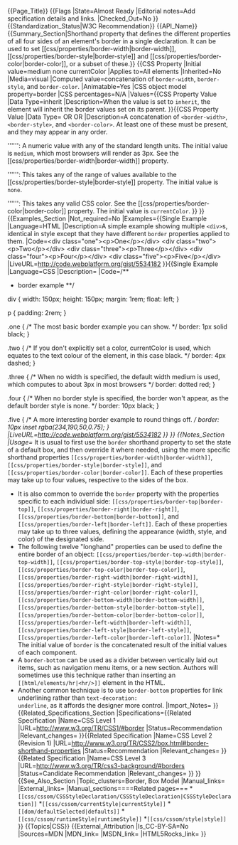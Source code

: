 {{Page_Title}}
{{Flags
|State=Almost Ready
|Editorial notes=Add specification details and links.
|Checked_Out=No
}}
{{Standardization_Status|W3C Recommendation}}
{{API_Name}}
{{Summary_Section|Shorthand property that defines the different properties of all four sides of an element's border in a single declaration. It can be used to set [[css/properties/border-width|border-width]], [[css/properties/border-style|border-style]] and [[css/properties/border-color|border-color]], or a subset of these.}}
{{CSS Property
|Initial value=medium none currentColor
|Applies to=All elements
|Inherited=No
|Media=visual
|Computed value=concatenation of <code>border-width</code>, <code>border-style</code>, and <code>border-color</code>.
|Animatable=Yes
|CSS object model property=border
|CSS percentages=N/A
|Values={{CSS Property Value
|Data Type=inherit
|Description=When the value is set to <code>inherit</code>, the element will inherit the border values set on its parent.
}}{{CSS Property Value
|Data Type=<border-width> OR <border-style> OR <border-color>
|Description=A concatenation of <code>&lt;border-width&gt;</code>, <code>&lt;border-style&gt;</code>, and <code>&lt;border-color&gt;</code>. At least one of these must be present, and they may appear in any order.

'''<border-width>''': A numeric value with any of the standard length units. The initial value is <code>medium</code>, which most browsers will render as 3px. See the [[css/properties/border-width|border-width]] property.

'''<border-style>''': This takes any of the range of values available to the [[css/properties/border-style|border-style]] property. The initial value is <code>none</code>.

'''<border-color>''': This takes any valid CSS color. See the [[css/properties/border-color|border-color]] property. The initial value is <code>currentColor</code>.
}}
}}
{{Examples_Section
|Not_required=No
|Examples={{Single Example
|Language=HTML
|Description=A simple example showing multiple <code>&lt;div&gt;</code>s, identical in style except that they have different <code>border</code> properties applied to them.
|Code=&lt;div class="one"&gt;&lt;p&gt;One&lt;/p&gt;&lt;/div&gt;
&lt;div class="two"&gt;&lt;p&gt;Two&lt;/p&gt;&lt;/div&gt;
&lt;div class="three"&gt;&lt;p&gt;Three&lt;/p&gt;&lt;/div&gt;
&lt;div class="four"&gt;&lt;p&gt;Four&lt;/p&gt;&lt;/div&gt;
&lt;div class="five"&gt;&lt;p&gt;Five&lt;/p&gt;&lt;/div&gt;
|LiveURL=http://code.webplatform.org/gist/5534182
}}{{Single Example
|Language=CSS
|Description=
|Code=/**
 * border example
**/

div {
  width: 150px;
  height: 150px;
  margin: 1rem;
  float: left;
}

p {
  padding: 2rem;
}

.one {
  /* The most basic border example you can show. */ 
  border: 1px solid black;
}

.two {
  /* If you don't explicitly set a color, currentColor is used, which
     equates to the text colour of the element, in this case black.   */
  border: 4px dashed;
}

.three {
  /* When no width is specified, the default width medium is used,
     which computes to about 3px in most browsers */
  border: dotted red;
}

.four {
  /* When no border style is specified, the border won't appear,
     as the default border style is none. */
  border: 10px black;
}

.five {
  /* A more interesting border example to round things off. */
  border: 10px inset rgba(234,190,50,0.75);
}
|LiveURL=http://code.webplatform.org/gist/5534182
}}
}}
{{Notes_Section
|Usage=* It is usual to first use the <code>border</code> shorthand property to set the state of a default box, and then override it where needed, using the more specific shorthand properties <code>[[css/properties/border-width|border-width]]</code>, <code>[[css/properties/border-style|border-style]]</code>, and <code>[[css/properties/border-color|border-color]]</code>. Each of these properties may take up to four values, respective to the sides of the box.
* It is also common to override the <code>border</code> property with the properties specific to each individual side: <code>[[css/properties/border-top|border-top]]</code>, <code>[[css/properties/border-right|border-right]]</code>, <code>[[css/properties/border-bottom|border-bottom]]</code>, and <code>[[css/properties/border-left|border-left]]</code>. Each of these properties may take up to three values, defining the appearance (width, style, and color) of the designated side.
* The following twelve "longhand" properties can be used to define the entire border of an object:
<code>[[css/properties/border-top-width|border-top-width]]</code>,
<code>[[css/properties/border-top-style|border-top-style]]</code>,
<code>[[css/properties/border-top-color|border-top-color]]</code>,
<code>[[css/properties/border-right-width|border-right-width]]</code>,
<code>[[css/properties/border-right-style|border-right-style]]</code>,
<code>[[css/properties/border-right-color|border-right-color]]</code>,
<code>[[css/properties/border-bottom-width|border-bottom-width]]</code>,
<code>[[css/properties/border-bottom-style|border-bottom-style]]</code>,
<code>[[css/properties/border-bottom-color|border-bottom-color]]</code>,
<code>[[css/properties/border-left-width|border-left-width]]</code>,
<code>[[css/properties/border-left-style|border-left-style]]</code>,
<code>[[css/properties/border-left-color|border-left-color]]</code>.
|Notes=* The initial value of <code>border</code> is the concatenated result of the initial values of each component.
* A <code>border-bottom</code> can be used as a divider between vertically laid out items, such as navigation menu items, or a new section. Authors will sometimes use this technique rather than inserting an <code>[[html/elements/hr|&lt;hr/&gt;]]</code> element in the HTML.
* Another common technique is to use <code>border-bottom</code> properties for link underlining rather than <code>text-decoration: underline</code>, as it affords the designer more control.
|Import_Notes=
}}
{{Related_Specifications_Section
|Specifications={{Related Specification
|Name=CSS Level 1
|URL=http://www.w3.org/TR/CSS1/#border
|Status=Recommendation
|Relevant_changes=
}}{{Related Specification
|Name=CSS Level 2 (Revision 1)
|URL=http://www.w3.org/TR/CSS2/box.html#border-shorthand-properties
|Status=Recommendation
|Relevant_changes=
}}{{Related Specification
|Name=CSS Level 3
|URL=http://www.w3.org/TR/css3-background/#borders
|Status=Candidate Recommendation
|Relevant_changes=
}}
}}
{{See_Also_Section
|Topic_clusters=Border, Box Model
|Manual_links=
|External_links=
|Manual_sections====Related pages===
*<code>[[css/cssom/CSSStyleDeclaration/CSSStyleDeclaration|CSSStyleDeclaration]]</code>
*<code>[[css/cssom/currentStyle|currentStyle]]</code>
*<code>[[dom/defaultSelected|defaults]]</code>
*<code>[[css/cssom/runtimeStyle|runtimeStyle]]</code>
*<code>[[css/cssom/style|style]]</code>
}}
{{Topics|CSS}}
{{External_Attribution
|Is_CC-BY-SA=No
|Sources=MDN
|MDN_link=
|MSDN_link=
|HTML5Rocks_link=
}}